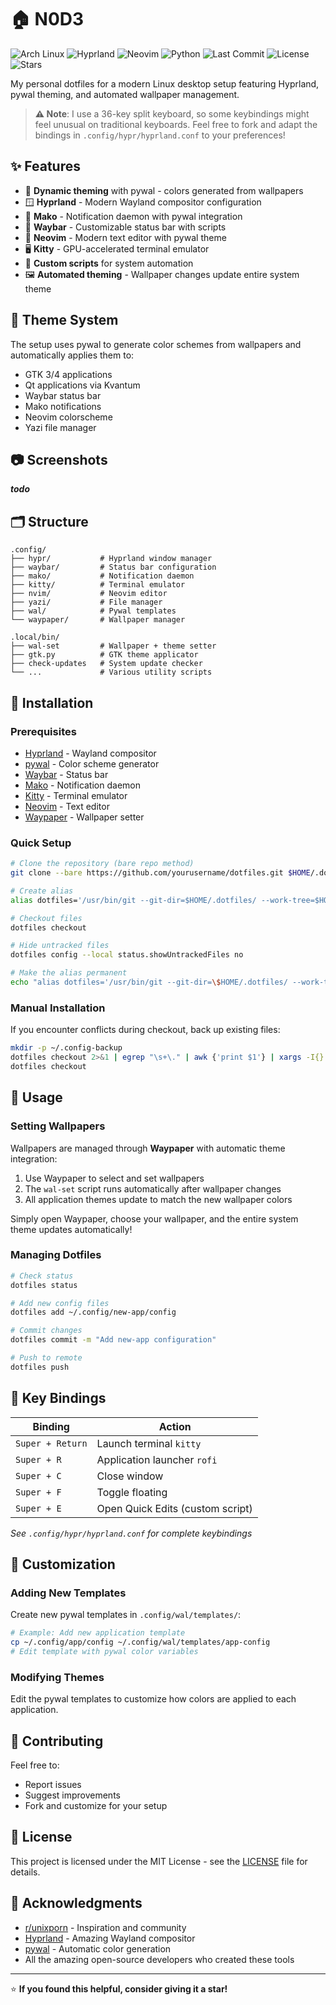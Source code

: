 # 🏠 N0D3

![Arch Linux](https://img.shields.io/badge/Arch%20Linux-1793D1?style=for-the-badge&logo=arch-linux&logoColor=white)
![Hyprland](https://img.shields.io/badge/Hyprland-6A0DAD?style=for-the-badge&logo=hyprland&logoColor=white)
![Neovim](https://img.shields.io/badge/Neovim-57A143?style=for-the-badge&logo=neovim&logoColor=white)
![Python](https://img.shields.io/badge/Pywal-3776AB?style=for-the-badge&logo=python&logoColor=white)
![Last Commit](https://img.shields.io/github/last-commit/saltnpepper97/dotfiles?style=for-the-badge&color=7B68EE&labelColor=2F1B69)
![License](https://img.shields.io/github/license/saltnpepper97/dotfiles?style=for-the-badge&color=FF6B9D&labelColor=8B1538)
![Stars](https://img.shields.io/github/stars/saltnpepper97/dotfiles?style=for-the-badge&color=FFD93D&labelColor=B8860B)

My personal dotfiles for a modern Linux desktop setup featuring Hyprland, pywal theming, and automated wallpaper management.

> **⚠️ Note**: I use a 36-key split keyboard, so some keybindings might feel unusual on traditional keyboards. Feel free to fork and adapt the bindings in `.config/hypr/hyprland.conf` to your preferences!

## ✨ Features

- 🎨 **Dynamic theming** with pywal - colors generated from wallpapers
- 🪟 **Hyprland** - Modern Wayland compositor configuration
- 🔔 **Mako** - Notification daemon with pywal integration
- 🔧 **Waybar** - Customizable status bar with scripts
- 📝 **Neovim** - Modern text editor with pywal theme
- 🖥️ **Kitty** - GPU-accelerated terminal emulator
- 🎯 **Custom scripts** for system automation
- 🖼️ **Automated theming** - Wallpaper changes update entire system theme

## 🎨 Theme System

The setup uses pywal to generate color schemes from wallpapers and automatically applies them to:
- GTK 3/4 applications
- Qt applications via Kvantum
- Waybar status bar
- Mako notifications
- Neovim colorscheme
- Yazi file manager

## 📷 Screenshots

***todo***

## 🗂️ Structure

```
.config/
├── hypr/           # Hyprland window manager
├── waybar/         # Status bar configuration
├── mako/           # Notification daemon
├── kitty/          # Terminal emulator
├── nvim/           # Neovim editor
├── yazi/           # File manager
├── wal/            # Pywal templates
└── waypaper/       # Wallpaper manager

.local/bin/
├── wal-set         # Wallpaper + theme setter
├── gtk.py          # GTK theme applicator
├── check-updates   # System update checker
└── ...             # Various utility scripts
```

## 🚀 Installation

### Prerequisites
- [Hyprland](https://hyprland.org/) - Wayland compositor
- [pywal](https://github.com/dylanaraps/pywal) - Color scheme generator
- [Waybar](https://github.com/Alexays/Waybar) - Status bar
- [Mako](https://github.com/emersion/mako) - Notification daemon
- [Kitty](https://sw.kovidgoyal.net/kitty/) - Terminal emulator
- [Neovim](https://neovim.io/) - Text editor
- [Waypaper](https://github.com/anufrievroman/waypaper) - Wallpaper setter

### Quick Setup

```bash
# Clone the repository (bare repo method)
git clone --bare https://github.com/yourusername/dotfiles.git $HOME/.dotfiles

# Create alias
alias dotfiles='/usr/bin/git --git-dir=$HOME/.dotfiles/ --work-tree=$HOME'

# Checkout files
dotfiles checkout

# Hide untracked files
dotfiles config --local status.showUntrackedFiles no

# Make the alias permanent
echo "alias dotfiles='/usr/bin/git --git-dir=\$HOME/.dotfiles/ --work-tree=\$HOME'" >> ~/.zshrc
```

### Manual Installation

If you encounter conflicts during checkout, back up existing files:

```bash
mkdir -p ~/.config-backup
dotfiles checkout 2>&1 | egrep "\s+\." | awk {'print $1'} | xargs -I{} mv {} ~/.config-backup/{}
dotfiles checkout
```

## 🎨 Usage

### Setting Wallpapers
Wallpapers are managed through **Waypaper** with automatic theme integration:
1. Use Waypaper to select and set wallpapers
2. The `wal-set` script runs automatically after wallpaper changes
3. All application themes update to match the new wallpaper colors

Simply open Waypaper, choose your wallpaper, and the entire system theme updates automatically!

### Managing Dotfiles
```bash
# Check status
dotfiles status

# Add new config files
dotfiles add ~/.config/new-app/config

# Commit changes
dotfiles commit -m "Add new-app configuration"

# Push to remote
dotfiles push
```

## 🎯 Key Bindings

| Binding | Action |
|---------|---------|
| `Super + Return` | Launch terminal `kitty` |
| `Super + R` | Application launcher `rofi` |
| `Super + C` | Close window |
| `Super + F` | Toggle floating |
| `Super + E` | Open Quick Edits (custom script) |

*See `.config/hypr/hyprland.conf` for complete keybindings*

## 🔧 Customization

### Adding New Templates
Create new pywal templates in `.config/wal/templates/`:

```bash
# Example: Add new application template
cp ~/.config/app/config ~/.config/wal/templates/app-config
# Edit template with pywal color variables
```

### Modifying Themes
Edit the pywal templates to customize how colors are applied to each application.

## 🤝 Contributing

Feel free to:
- Report issues
- Suggest improvements
- Fork and customize for your setup

## 📄 License

This project is licensed under the MIT License - see the [LICENSE](LICENSE) file for details.

## 🙏 Acknowledgments

- [r/unixporn](https://reddit.com/r/unixporn) - Inspiration and community
- [Hyprland](https://hyprland.org/) - Amazing Wayland compositor
- [pywal](https://github.com/dylanaraps/pywal) - Automatic color generation
- All the amazing open-source developers who created these tools

---

⭐ **If you found this helpful, consider giving it a star!**
